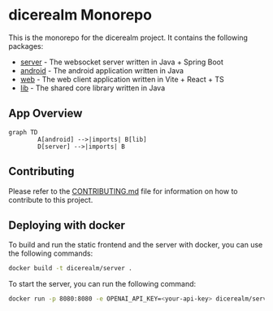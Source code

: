 # dicerealm Monorepo

This is the monorepo for the dicerealm project. It contains the following packages:

- [server](server/README.md) - The websocket server written in Java + Spring Boot
- [android](android/README.md) - The android application written in Java
- [web](web/README.md) - The web client application written in Vite + React + TS
- [lib](lib/README.md) - The shared core library written in Java

## App Overview

```mermaid
graph TD
		A[android] -->|imports| B[lib]
		D[server] -->|imports| B
```

## Contributing

Please refer to the [CONTRIBUTING.md](CONTRIBUTING.md) file for information on how to contribute to this project.

## Deploying with docker

To build and run the static frontend and the server with docker, you can use the following commands:

```bash
docker build -t dicerealm/server .
```

To start the server, you can run the following command:

```bash
docker run -p 8080:8080 -e OPENAI_API_KEY=<your-api-key> dicerealm/server
```
